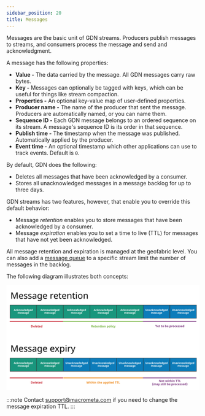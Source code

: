 ```yaml
---
sidebar_position: 20
title: Messages
---
```


Messages are the basic unit of GDN streams. Producers publish messages to streams, and consumers process the message and send and acknowledgment. 

A message has the following properties:

- **Value -** The data carried by the message. All GDN messages carry raw bytes.
- **Key -** Messages can optionally be tagged with keys, which can be useful for things like stream compaction.
- **Properties -** An optional key-value map of user-defined properties.
- **Producer name -** The name of the producer that sent the message. Producers are automatically named, or you can name them.
- **Sequence ID -** Each GDN message belongs to an ordered sequence on its stream. A message's sequence ID is its order in that sequence.
- **Publish time -** The timestamp when the message was published. Automatically applied by the producer.
- **Event time -** An optional timestamp which other applications can use to track events. Default is `0`.

By default, GDN does the following:

- Deletes all messages that have been acknowledged by a consumer.
- Stores all unacknowledged messages in a message backlog for up to three days.

GDN streams has two features, however, that enable you to override this default behavior:

- Message _retention_ enables you to store messages that have been acknowledged by a consumer.
- Message _expiration_ enables you to set a time to live (TTL) for messages that have not yet been acknowledged.

All message retention and expiration is managed at the geofabric level. You can also add a [message queue](./message-queues/index.md) to a specific stream limit the number of messages in the backlog.

The following diagram illustrates both concepts:

![stream-retention-expiry](/img/stream-retention-expiry.png)

:::note
Contact support@macrometa.com if you need to change the message expiration TTL.
:::